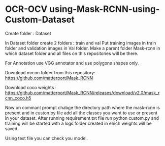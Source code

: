 # OCR-OCV using-Mask-RCNN-using-Custom-Dataset
Create folder : Dataset

In Dataset folder create 2 folders : train and val Put training images in train folder and validation images in Val folder.
Make a parent folder Mask-rcnn in which dataset folder and all files on this repositories will be there.

For Annotation use VGG annotator and use polygons shapes only.

Download mrcnn folder from this repository: https://github.com/matterport/Mask_RCNN

Download coco weights : https://github.com/matterport/Mask_RCNN/releases/download/v2.0/mask_rcnn_coco.h5

Now on commant prompt chabge the directory path where the mask-rcnn is present and in custon.py file add all the classes you want to use or present in your dataset.
After running requirement.txt file run python custom.py and training will be started with a logs folder created in ehich weights will be saved.

Using test file you can check you model.
